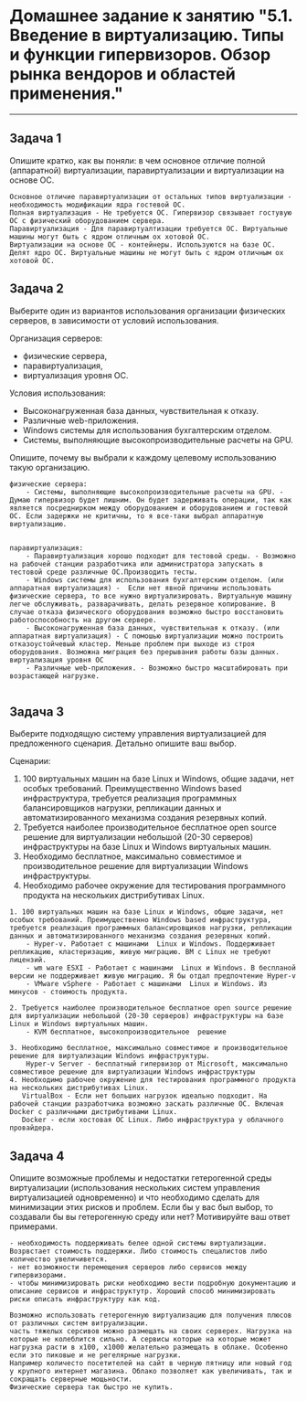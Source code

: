 
# Домашнее задание к занятию "5.1. Введение в виртуализацию. Типы и функции гипервизоров. Обзор рынка вендоров и областей применения."
---

## Задача 1

Опишите кратко, как вы поняли: в чем основное отличие полной (аппаратной) виртуализации, паравиртуализации и виртуализации на основе ОС.
```
Основное отличие паравиртуализации от остальных типов виртуализации - необходимость модификации ядра гостевой ОС.
Полная виртуализация - Не требуется ОС. Гипервизор связывает гостувую ОС с физический оборудованием сервера.
Паравиртуализация - Для паравиртуалтизации требуется ОС. Виртуальные машины могут быть с ядром отличным ох хотовой ОС.
Виртуализации на основе ОС - контейнеры. Используются на базе ОС. Делят ядро ОС. Виртуальные машины не могут быть с ядром отличным ох хотовой ОС.
```
## Задача 2

Выберите один из вариантов использования организации физических серверов, в зависимости от условий использования.

Организация серверов:
- физические сервера,
- паравиртуализация,
- виртуализация уровня ОС.

Условия использования:
- Высоконагруженная база данных, чувствительная к отказу.
- Различные web-приложения.
- Windows системы для использования бухгалтерским отделом.
- Системы, выполняющие высокопроизводительные расчеты на GPU.

Опишите, почему вы выбрали к каждому целевому использованию такую организацию.
```
физические сервера:
    - Системы, выполняющие высокопроизводительные расчеты на GPU. - Думаю гипервизор будет лишним. Он будет задерживать операции, так как является посреднирком между оборудованием и оборудованием и гостевой ОС. Если задержки не критичны, то я все-таки выбрал аппаратную виртуализацию.
    

паравиртуализация:
    - Паравиртуализация хорошо подходит для тестовой среды. - Возможно на рабочей станции разработчика или администратора запускать в тестовой среде различные ОС.Производить тесты.
    - Windows системы для использования бухгалтерским отделом. (или аппаратная виртуализация) -  Если нет явной причины использовать физические сервера, то все нужно виртуализировать. Виртуальную машину легче обслуживать, разварачивать, делать резервное копирование. В случае отказа физического оборудования возможно быстро восстановить работоспособность на другом сервере.
    - Высоконагруженная база данных, чувствительная к отказу. (или аппаратная виртуализация) - С помошью виртуализации можно построить отказоустойчевый кластер. Меньше проблем при выходе из строя оборудования. Возможна миграция без прерывания работы базы данных.
виртуализация уровня ОС    
    - Различные web-приложения. - Возможно быстро масштабировать при возрастающей нагрузке. 
           
```

## Задача 3
Выберите подходящую систему управления виртуализацией для предложенного сценария. Детально опишите ваш выбор.

Сценарии:

1. 100 виртуальных машин на базе Linux и Windows, общие задачи, нет особых требований. Преимущественно Windows based инфраструктура, требуется реализация программных балансировщиков нагрузки, репликации данных и автоматизированного механизма создания резервных копий.
2. Требуется наиболее производительное бесплатное open source решение для виртуализации небольшой (20-30 серверов) инфраструктуры на базе Linux и Windows виртуальных машин.
3. Необходимо бесплатное, максимально совместимое и производительное решение для виртуализации Windows инфраструктуры.
4. Необходимо рабочее окружение для тестирования программного продукта на нескольких дистрибутивах Linux.

```
1. 100 виртуальных машин на базе Linux и Windows, общие задачи, нет особых требований. Преимущественно Windows based инфраструктура,
требуется реализация программных балансировщиков нагрузки, репликации данных и автоматизированного механизма создания резервных копий.
    - Hyper-v. Работает с машинами  Linux и Windows. Поддерживает репликацию, кластеризацию, живую миграцию. ВМ с Linux не требуют лицензий.
    - wm ware ESXI - Работает с машинами  Linux и Windows. В беспланой версии не поддерживает живую миграцию. Я бы отдал предпочтение Hyper-v
    - VMware vSphere - Работает с машинами  Linux и Windows. Из минусов - стоимость продукта. 

2. Требуется наиболее производительное бесплатное open source решение для виртуализации небольшой (20-30 серверов) инфраструктуры на базе Linux и Windows виртуальных машин.
    - KVM бесплатное, высокопроизводительное  решение
    
3. Необходимо бесплатное, максимально совместимое и производительное решение для виртуализации Windows инфраструктуры.
    Hyper-v Server - бесплатный гипервизор от Microsoft, максимально совместивое решение для виртуализации Windows инфраструктуры
4. Необходимо рабочее окружение для тестирования программного продукта на нескольких дистрибутивах Linux.
   VirtualBox - Если нет больших нагрузок идеально подходит. На рабочей станции разработчика возможно заскать различные ОС. Включая Docker c различными дистрибутивами Linux.
   Docker - если хостовая ОС Linux. Либо инфраструктура у облачного провайдера.
```
## Задача 4

Опишите возможные проблемы и недостатки гетерогенной среды виртуализации (использования нескольких систем управления виртуализацией одновременно) и что необходимо сделать для минимизации этих рисков и проблем. 
Если бы у вас был выбор, то создавали бы вы гетерогенную среду или нет? Мотивируйте ваш ответ примерами.
```
- необходимость поддерживать белее одной системы виртуализации. Возрвстает стоимость поддержки. Либо стоимость спецалистов либо количество увеличивется.
- нет возможности перемещения серверов либо сервисов между гипервизорами. 
- чтобы минимизировать риски необходимо вести подробную документацию и описание сервисов и инфраструктутр. Хороший способ минимизировать риски описать инфраструктуру как код.

Возможно использовать гетерогенную виртуализацию для получения плюсов от различных систем витруализации. 
часть тяжелых серсивов можно размещать на своих серверех. Нагрузка на которые не колеблится сильно. А сервисы которые на которые может нагрузка расти в x100, x1000 желательно размещать в облаке. Особенно если это пиковые и не регелярные нагрузки.
Например количесто посетителей на сайт в черную пятницу или новый год у крупного интернет магазина. Облако позволяет как увеличивать, так и сокращать серверные мощьности.
Физические сервера так быстро не купить.
```
